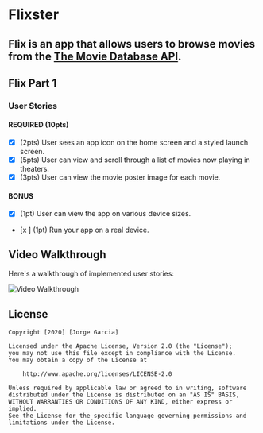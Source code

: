 # Flixster

Flix is an app that allows users to browse movies from the [The Movie Database API](http://docs.themoviedb.apiary.io/#).
---
## Flix Part 1

### User Stories

#### REQUIRED (10pts)
- [x] (2pts) User sees an app icon on the home screen and a styled launch screen.
- [x] (5pts) User can view and scroll through a list of movies now playing in theaters.
- [x] (3pts) User can view the movie poster image for each movie.

#### BONUS
- [x] (1pt) User can view the app on various device sizes.
- [x ] (1pt) Run your app on a real device.


## Video Walkthrough 

Here's a walkthrough of implemented user stories:

<img src='http://g.recordit.co/jKHR3urQgV.gif' title='Video Walkthrough' width='' alt='Video Walkthrough' />


## License

    Copyright [2020] [Jorge Garcia]

    Licensed under the Apache License, Version 2.0 (the "License");
    you may not use this file except in compliance with the License.
    You may obtain a copy of the License at

        http://www.apache.org/licenses/LICENSE-2.0

    Unless required by applicable law or agreed to in writing, software
    distributed under the License is distributed on an "AS IS" BASIS,
    WITHOUT WARRANTIES OR CONDITIONS OF ANY KIND, either express or implied.
    See the License for the specific language governing permissions and
    limitations under the License.
